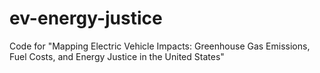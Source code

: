# ev-energy-justice
Code for "Mapping Electric Vehicle Impacts: Greenhouse Gas Emissions, Fuel Costs, and Energy Justice in the United States"
